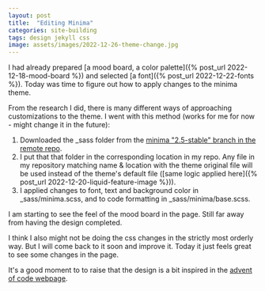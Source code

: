 ```yaml
---
layout: post
title:  "Editing Minima"
categories: site-building
tags: design jekyll css
image: assets/images/2022-12-26-theme-change.jpg
---
```


<!-- primero tuve que salir del master del repositorio e ir a la version "stable"

luego copie los archivos de la carpeta _sass y el main.scss de la carpeta assets. Creo que lo voy a modificar en el origen, y no en el main. -->

I had already prepared [a mood board, a color palette]({% post_url 2022-12-18-mood-board %}) and selected [a font]({% post_url 2022-12-22-fonts %}). Today was time to figure out how to apply changes to the minima theme.

From the research I did, there is many different ways of approaching customizations to the theme. I went with this method (works for me for now - might change it in the future):

1. Downloaded the _sass folder from the [minima "2.5-stable" branch in the remote repo](https://github.com/jekyll/minima/tree/2.5-stable).
2. I put that that folder in the corresponding location in my repo. Any file in my repository matching name & location with the theme original file will be used instead of the theme's default file ([same logic applied here]({% post_url 2022-12-20-liquid-feature-image %})).
3. I applied changes to font, text and background color in _sass/minima.scss, and to code formatting in _sass/minima/base.scss.

I am starting to see the feel of the mood board in the page. Still far away from having the design completed.

I think I also might not be doing the css changes in the strictly most orderly way. But I will come back to it soon and improve it. Today it just feels great to see some changes in the page.

It's a good moment to to raise that the design is a bit inspired in the [advent of code webpage](https://adventofcode.com/).

